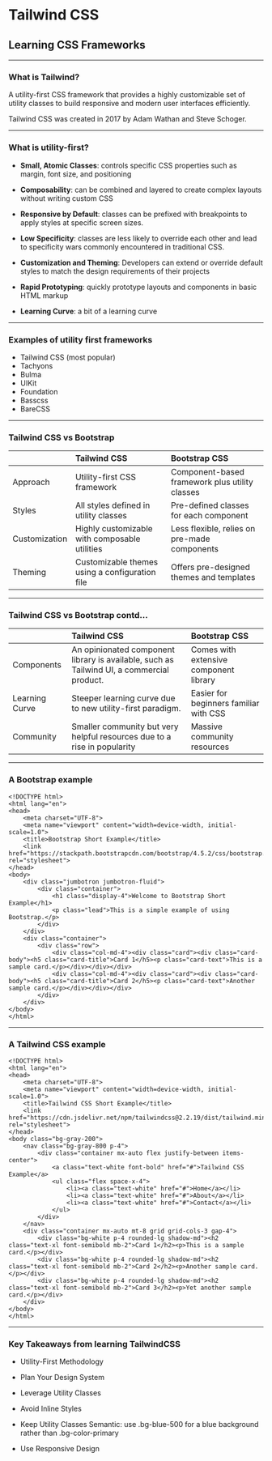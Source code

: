 # Tailwind CSS
## Learning CSS Frameworks

---

### What is Tailwind?

A utility-first CSS framework that provides a highly customizable set of utility classes to build responsive and modern user interfaces efficiently.

Tailwind CSS was created in 2017 by Adam Wathan and Steve Schoger.
       
---

### What is utility-first?

- **Small, Atomic Classes**: controls specific CSS properties such as margin, font size, and positioning

- **Composability**: can be combined and layered to create complex layouts without writing custom CSS

- **Responsive by Default**: classes can be prefixed with breakpoints to apply styles at specific screen sizes.

- **Low Specificity**: classes are less likely to override each other and lead to specificity wars commonly encountered in traditional CSS.

- **Customization and Theming**: Developers can extend or override default styles to match the design requirements of their projects

- **Rapid Prototyping**: quickly prototype layouts and components in basic HTML markup
- **Learning Curve**: a bit of a learning curve

---

### Examples of utility first frameworks

- Tailwind CSS (most popular)
- Tachyons
- Bulma
- UIKit
- Foundation
- Basscss
- BareCSS

---

### Tailwind CSS vs Bootstrap

|       | Tailwind CSS | Bootstrap CSS |
| :---        |  :----      | :----       |
| Approach    | Utility-first CSS framework   | Component-based framework plus utility classes       |
| Styles   | All styles defined in utility classes        | Pre-defined classes for each component        |
| Customization   | Highly customizable with composable utilities       | Less flexible, relies on pre-made components        |
| Theming   | Customizable themes using a configuration file       |Offers pre-designed themes and templates        |


---
### Tailwind CSS vs Bootstrap contd...

|       | Tailwind CSS | Bootstrap CSS |
| :---        |  :----      | :----       |
| Components   | An opinionated component library is available, such as Tailwind UI, a commercial product.        | Comes with extensive component library        |
| Learning Curve   | Steeper learning curve due to new utility-first paradigm.        | Easier for beginners familiar with CSS  |
| Community   | Smaller community but very helpful resources due to a rise in popularity        | Massive community resources  |

---

### A Bootstrap example

```
<!DOCTYPE html>
<html lang="en">
<head>
    <meta charset="UTF-8">
    <meta name="viewport" content="width=device-width, initial-scale=1.0">
    <title>Bootstrap Short Example</title>
    <link href="https://stackpath.bootstrapcdn.com/bootstrap/4.5.2/css/bootstrap.min.css" rel="stylesheet">
</head>
<body>
    <div class="jumbotron jumbotron-fluid">
        <div class="container">
            <h1 class="display-4">Welcome to Bootstrap Short Example</h1>
            <p class="lead">This is a simple example of using Bootstrap.</p>
        </div>
    </div>
    <div class="container">
        <div class="row">
            <div class="col-md-4"><div class="card"><div class="card-body"><h5 class="card-title">Card 1</h5><p class="card-text">This is a sample card.</p></div></div></div>
            <div class="col-md-4"><div class="card"><div class="card-body"><h5 class="card-title">Card 2</h5><p class="card-text">Another sample card.</p></div></div></div>
        </div>
    </div>
</body>
</html>

```

---

### A Tailwind CSS example

```
<!DOCTYPE html>
<html lang="en">
<head>
    <meta charset="UTF-8">
    <meta name="viewport" content="width=device-width, initial-scale=1.0">
    <title>Tailwind CSS Short Example</title>
    <link href="https://cdn.jsdelivr.net/npm/tailwindcss@2.2.19/dist/tailwind.min.css" rel="stylesheet">
</head>
<body class="bg-gray-200">
    <nav class="bg-gray-800 p-4">
        <div class="container mx-auto flex justify-between items-center">
            <a class="text-white font-bold" href="#">Tailwind CSS Example</a>
            <ul class="flex space-x-4">
                <li><a class="text-white" href="#">Home</a></li>
                <li><a class="text-white" href="#">About</a></li>
                <li><a class="text-white" href="#">Contact</a></li>
            </ul>
        </div>
    </nav>
    <div class="container mx-auto mt-8 grid grid-cols-3 gap-4">
        <div class="bg-white p-4 rounded-lg shadow-md"><h2 class="text-xl font-semibold mb-2">Card 1</h2><p>This is a sample card.</p></div>
        <div class="bg-white p-4 rounded-lg shadow-md"><h2 class="text-xl font-semibold mb-2">Card 2</h2><p>Another sample card.</p></div>
        <div class="bg-white p-4 rounded-lg shadow-md"><h2 class="text-xl font-semibold mb-2">Card 3</h2><p>Yet another sample card.</p></div>
    </div>
</body>
</html>

```

---

### Key Takeaways from learning TailwindCSS

 - Utility-First Methodology

 - Plan Your Design System

 - Leverage Utility Classes

 - Avoid Inline Styles

 - Keep Utility Classes Semantic: use .bg-blue-500 for a blue background rather than .bg-color-primary
 
 - Use Responsive Design



